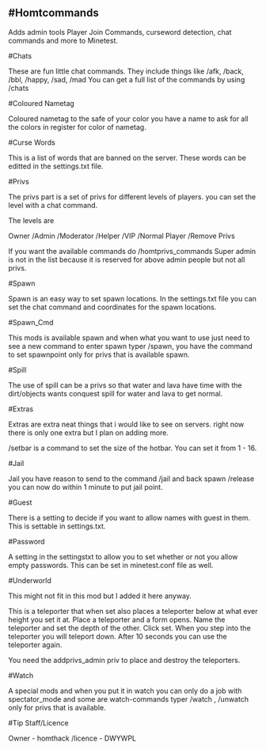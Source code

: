 #Homtcommands
-------

Adds admin tools Player Join Commands, curseword detection, chat commands and more to Minetest.

#Chats

These are fun little chat commands. They include things like /afk, /back, /bbl, /happy, /sad, /mad
You can get a full list of the commands by using /chats

#Coloured Nametag

Coloured nametag to the safe of your color you have a name to ask for all the colors in register for color of nametag.

#Curse Words

This is a list of words that are banned on the server. These words can be editted in the settings.txt file.


#Privs

The privs part is a set  of privs for different levels of players. you can set the level with a chat command.

The levels are

Owner
/Admin
/Moderator
/Helper
/VIP
/Normal Player
/Remove Privs

If you want the available commands do /homtprivs_commands
Super admin is not in the list because it is reserved for above admin people but not all privs.


#Spawn

Spawn is an easy way to set spawn locations. In the settings.txt file you can set the chat command and coordinates for the spawn locations.

#Spawn_Cmd

This mods is available spawn and when what you want to use just need to see a new command to enter spawn typer /spawn, you have the command to set spawnpoint only for privs that is available spawn.

#Spill

The use of spill can be a privs so that water and lava have time with the dirt/objects wants conquest spill for water and lava to get normal.

#Extras

Extras are extra neat things that  i would like to see on servers. right now there is only one extra but I plan on adding more.

/setbar is a command to set the size of the hotbar. You can set it from 1 - 16.

#Jail

Jail you have reason to send to the command /jail and back spawn /release you can now do within 1 minute to put jail point.

#Guest

There is a setting to decide if you want to allow names with guest in them.
This is settable in settings.txt.


#Password

A setting in the settingstxt to allow you to set whether or not you allow empty passwords.
This can be set in minetest.conf file as well.


#Underworld

This might not fit in this mod but I added it here anyway.

This is a teleporter that when set also places a teleporter below at what ever height you set it at.
Place a teleporter and a form opens. Name the teleporter and set the depth of the other. Click set.
When you step into the teleporter you will teleport down. After 10 seconds you can use the teleporter again.

You need the addprivs_admin priv to place and destroy the teleporters.

#Watch

A special mods and when you put it in watch you can only do a job with spectator_mode and some are watch-commands typer /watch <playername>, /unwatch <playername> only for privs that is available.

#Tip Staff/Licence

Owner - homthack
/licence - DWYWPL
